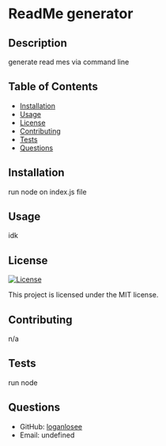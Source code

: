 
# ReadMe generator

## Description
generate read mes via command line

## Table of Contents
- [Installation](#installation)
- [Usage](#usage)
- [License](#license)
- [Contributing](#contributing)
- [Tests](#tests)
- [Questions](#questions)

## Installation
run node on index.js file

## Usage
idk

## License
[![License](https://img.shields.io/badge/License-MIT-brightgreen)](https://opensource.org/licenses/MIT)

This project is licensed under the MIT license.

## Contributing
n/a

## Tests
run node

## Questions
- GitHub: [loganlosee](https://github.com/loganlosee)
- Email: undefined
